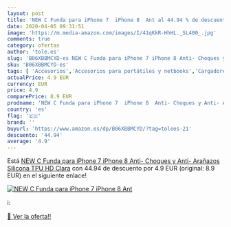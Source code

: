 ```yaml
---
layout: post
title: 'NEW C Funda para iPhone 7  iPhone 8  Ant al 44.94 % de descuento'
date: 2020-04-05 09:31:51
image: 'https://m.media-amazon.com/images/I/41qKkR-HhHL._SL400_.jpg'
comments: true
category: ofertas
author: 'tole.es'
slug: 'B06XBBMCYD-es NEW C Funda para iPhone 7 iPhone 8 Anti- Choques y Anti-...'
sku: 'B06XBBMCYD-es'
tags: [ 'Accesorios','Accesorios para portátiles y netbooks','Cargadores y adaptadores para portátiles y netbooks','Cargadores y bases de carga para portátiles y netbooks','Informática','iphone', ]
actualPrice: 4.9 EUR
currency: EUR
price: 4.9
comparePrice: 8.9 EUR
prodname: 'NEW C Funda para iPhone 7  iPhone 8  Anti- Choques y Anti- Arañazos  Silicona TPU  HD Clara'
country: 'es'
flag: '🇪🇸'
brand: ''
buyurl: 'https://www.amazon.es/dp/B06XBBMCYD/?tag=tolees-21'
descuento: '44.94'
average: '4.9'
---
```


Está [NEW C Funda para iPhone 7  iPhone 8  Anti- Choques y Anti- Arañazos  Silicona TPU  HD Clara](https://www.amazon.es/dp/B06XBBMCYD/?tag=tolees-21) con 44.94 de descuento por 4.9 EUR (original: 8.9 EUR) en el siguiente enlace!

[![NEW C Funda para iPhone 7  iPhone 8  Ant](https://m.media-amazon.com/images/I/41qKkR-HhHL._SL400_.jpg)](https://www.amazon.es/dp/B06XBBMCYD/?tag=tolees-21)

ℹ️:


[🛒 Ver la oferta!!](https://www.amazon.es/dp/B06XBBMCYD/?tag=tolees-21)
